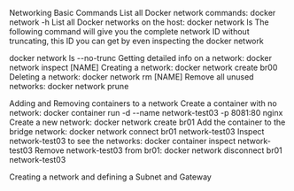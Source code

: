 Networking Basic Commands
List all Docker network commands:
docker network -h
List all Docker networks on the host:
docker network ls
The following command will give you the complete network ID without truncating, this ID you can get by even inspecting the docker network 

docker network ls --no-trunc
Getting detailed info on a network:
docker network inspect [NAME]
Creating a network:
docker network create br00
Deleting a network:
docker network rm [NAME]
Remove all unused networks:
docker network prune

Adding and Removing containers to a network
Create a container with no network:
docker container run -d --name network-test03 -p 8081:80 nginx
Create a new network:
docker network create br01
Add the container to the bridge network:
docker network connect br01 network-test03
Inspect network-test03 to see the networks:
docker container inspect network-test03
Remove network-test03 from br01:
docker network disconnect br01 network-test03

Creating a network and defining a Subnet and Gateway









